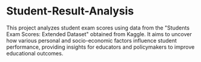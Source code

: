 # Student-Result-Analysis
This project analyzes student exam scores using data from the "Students Exam Scores: Extended Dataset" obtained from Kaggle. It aims to uncover how various personal and socio-economic factors influence student performance, providing insights for educators and policymakers to improve educational outcomes.
